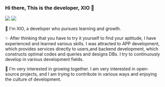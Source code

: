 ### Hi there, This is the developer, XIO 👋

<a href="https://xio1016.site" target="_blank"><img src="https://img.shields.io/badge/BLOG-10A0CC?style=flat-square&logo=Arlo&logoColor=white"/></a>
<img src="https://img.shields.io/badge/dhthdrud@naver.com-EA4335?style=flat-square&logo=Gmail&logoColor=white"/>

🌊 I'm XIO, a developer who pursues learning and growth.

✨ After thinking that you have to try it yourself to find your aptitude, I have experienced and learned various skills. I was attracted to APP development, which provides services directly to users,and backend development, which constructs optimal codes and queries and designs DBs. I try to continuously develop in various development fields.

🌱 I'm very interested in growing together. I am very interested in open-source projects, and I am trying to contribute in various ways and enjoying the culture of development.





<!--
**XIO1016/XIO1016** is a ✨ _special_ ✨ repository because its `README.md` (this file) appears on your GitHub profile.

Here are some ideas to get you started:

- 🔭 I’m currently working on ...
- 🌱 I’m currently learning ...
- 👯 I’m looking to collaborate on ...
- 🤔 I’m looking for help with ...
- 💬 Ask me about ...
- 📫 How to reach me: ...
- 😄 Pronouns: ...
- ⚡ Fun fact: ...
-->
